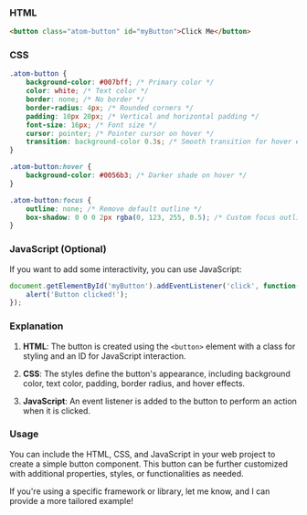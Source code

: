 ### HTML

```html
<button class="atom-button" id="myButton">Click Me</button>
```

### CSS

```css
.atom-button {
    background-color: #007bff; /* Primary color */
    color: white; /* Text color */
    border: none; /* No border */
    border-radius: 4px; /* Rounded corners */
    padding: 10px 20px; /* Vertical and horizontal padding */
    font-size: 16px; /* Font size */
    cursor: pointer; /* Pointer cursor on hover */
    transition: background-color 0.3s; /* Smooth transition for hover effect */
}

.atom-button:hover {
    background-color: #0056b3; /* Darker shade on hover */
}

.atom-button:focus {
    outline: none; /* Remove default outline */
    box-shadow: 0 0 0 2px rgba(0, 123, 255, 0.5); /* Custom focus outline */
}
```

### JavaScript (Optional)

If you want to add some interactivity, you can use JavaScript:

```javascript
document.getElementById('myButton').addEventListener('click', function() {
    alert('Button clicked!');
});
```

### Explanation

1. **HTML**: The button is created using the `<button>` element with a class for styling and an ID for JavaScript interaction.
  
2. **CSS**: The styles define the button's appearance, including background color, text color, padding, border radius, and hover effects.

3. **JavaScript**: An event listener is added to the button to perform an action when it is clicked.

### Usage

You can include the HTML, CSS, and JavaScript in your web project to create a simple button component. This button can be further customized with additional properties, styles, or functionalities as needed. 

If you're using a specific framework or library, let me know, and I can provide a more tailored example!